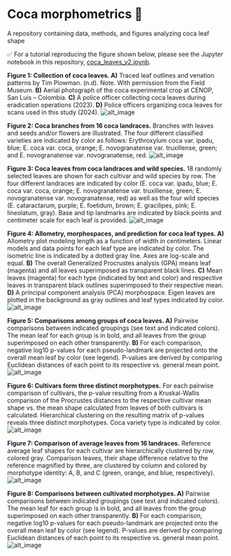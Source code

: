# Coca morphometrics 🍃
A repository containing data, methods, and figures analyzing coca leaf shape

:white_check_mark: For a tutorial reproducing the figure shown below, please see the Jupyter notebook in this repository, [coca_leaves_v2.ipynb](https://github.com/DanChitwood/coca_morphometrics/blob/main/coca_leaves_v2.ipynb).

**Figure 1: Collection of coca leaves. A)** Traced leaf outlines and venation patterns by Tim Plowman. (n.d). Note. With permission from the Field Museum. **B)** Aerial photograph of the coca experimental crop at CENOP, San Luis – Colombia. **C)** A police officer collecting coca leaves during eradication operations (2023). **D)** Police officers organizing coca leaves for scans used in this study (2024). ![alt_image](https://github.com/DanChitwood/coca_morphometrics/blob/main/png_files/Figure1.png)

**Figure 2: Coca branches from 16 coca landraces.** Branches with leaves and seeds and/or flowers are illustrated. The four different classified varieties are indicated by color as follows: Erythroxylum coca var. ipadu, blue; E. coca var. coca, orange; E. novogranatense var. truxillense, green; and E. novogranatense var. novogranatense, red. ![alt_image](https://github.com/DanChitwood/coca_morphometrics/blob/main/png_files/Figure2.png)

**Figure 3: Coca leaves from coca landraces and wild species.** 18 randomly selected leaves are shown for each cultivar and wild species by row. The four different landraces are indicated by color (E. coca var. ipadu, blue; E. coca var. coca, orange; E. novogranatense var. truxillense, green; E. novogranatense var. novogranatense, red) as well as the four wild species (E. cataractarum, purple; E. foetidum, brown; E. gracilipes, pink; E. lineolatum, gray). Base and tip landmarks are indicated by black points and centimeter scale for each leaf is provided. ![alt_image](https://github.com/DanChitwood/coca_morphometrics/blob/main/png_files/Figure3.png)

**Figure 4: Allometry, morphospaces, and prediction for coca leaf types. A)** Allometry plot modeling length as a function of width in centimeters. Linear models and data points for each leaf type are indicated by color. The isometric line is indicated by a dotted gray line. Axes are log-scale and equal. **B)** The overall Generalized Procrustes analysis (GPA) means leaf (magenta) and all leaves superimposed as transparent black lines. **C)** Mean leaves (magenta) for each type (indicated by text and color) and respective leaves in transparent black outlines superimposed to their respective mean. **D)** A principal component analysis (PCA) morphospace. Eigen leaves are plotted in the background as gray outlines and leaf types indicated by color. ![alt_image](https://github.com/DanChitwood/coca_morphometrics/blob/main/png_files/Figure4.png)

**Figure 5: Comparisons among groups of coca leaves. A)** Pairwise comparisons between indicated groupings (see text and indicated colors).  The mean leaf for each group is in bold, and all leaves from the group superimposed on each other transparently. **B)** For each comparison, negative log10 p-values for each pseudo-landmark are projected onto the overall mean leaf by color (see legend). P-values are derived by comparing Euclidean distances of each point to its respective vs. general mean point. ![alt_image](https://github.com/DanChitwood/coca_morphometrics/blob/main/png_files/Figure5.png)

**Figure 6: Cultivars form three distinct morphotypes.** For each pairwise comparison of cultivars, the p-value resulting from a Kruskal-Wallis comparison of the Procrustes distances to the respective cultivar mean shape vs. the mean shape calculated from leaves of both cultivars is calculated. Hierarchical clustering on the resulting matrix of p-values reveals three distinct morphotypes. Coca variety type is indicated by color. ![alt_image](https://github.com/DanChitwood/coca_morphometrics/blob/main/png_files/Figure6.png)

**Figure 7: Comparison of average leaves from 16 landraces.** Reference average leaf shapes for each cultivar are hierarchically clustered by row, colored gray. Comparison leaves, their shape difference relative to the reference magnified by three, are clustered by column and colored by morphotype identity: A, B, and C (green, orange, and blue, respectively). ![alt_image](https://github.com/DanChitwood/coca_morphometrics/blob/main/png_files/Figure7.png)

**Figure 8: Comparisons between cultivated morphotypes. A)** Pairwise comparisons between indicated groupings (see text and indicated colors).  The mean leaf for each group is in bold, and all leaves from the group superimposed on each other transparently. **B)** For each comparison, negative log10 p-values for each pseudo-landmark are projected onto the overall mean leaf by color (see legend). P-values are derived by comparing Euclidean distances of each point to its respective vs. general mean point. ![alt_image](https://github.com/DanChitwood/coca_morphometrics/blob/main/png_files/Figure8.png)
